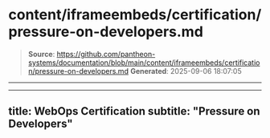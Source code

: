 # content/iframeembeds/certification/pressure-on-developers.md

> **Source**: https://github.com/pantheon-systems/documentation/blob/main/content/iframeembeds/certification/pressure-on-developers.md
> **Generated**: 2025-09-06 18:07:05

---

---
title: WebOps Certification
subtitle: "Pressure on Developers"
---

<Partial file="certification-guide/pressure-on-developers.md" />
